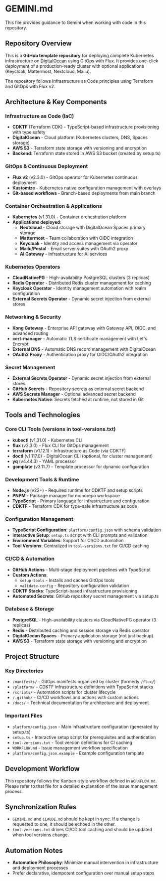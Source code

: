 # GEMINI.md

This file provides guidance to Gemini when working with code in this repository.

## Repository Overview

This is a **GitHub template repository** for deploying complete Kubernetes infrastructure on [DigitalOcean](https://digitalocean.pxf.io/3evZdB) using GitOps with Flux. It provides one-click deployment of a production-ready cluster with optional applications (Keycloak, Mattermost, Nextcloud, Mailu).

The repository follows Infrastructure as Code principles using Terraform and GitOps with Flux v2.

## Architecture & Key Components

### Infrastructure as Code (IaC)
- **CDKTF** (Terraform CDK) - TypeScript-based infrastructure provisioning with type safety
- **DigitalOcean** - Cloud platform (Kubernetes clusters, DNS, Spaces storage)
- **AWS S3** - Terraform state storage with versioning and encryption
- **Backend**: Terraform state stored in AWS S3 bucket (created by setup.ts)

### GitOps & Continuous Deployment
- **Flux v2** (v2.3.0) - GitOps operator for Kubernetes continuous deployment
- **Kustomize** - Kubernetes native configuration management with overlays
- **Git-based workflows** - Branch-based deployments from main branch

### Container Orchestration & Applications
- **Kubernetes** (v1.31.0) - Container orchestration platform
- **Applications deployed**:
  - **Nextcloud** - Cloud storage with DigitalOcean Spaces primary storage
  - **Mattermost** - Team collaboration with OIDC integration
  - **Keycloak** - Identity and access management via operator
  - **Mailu/Postal** - Email server suites with OAuth2 proxy
  - **AI Gateway** - Infrastructure for AI services

### Kubernetes Operators
- **CloudNativePG** - High-availability PostgreSQL clusters (3 replicas)
- **Redis Operator** - Distributed Redis cluster management for caching
- **Keycloak Operator** - Identity management automation with realm configuration
- **External Secrets Operator** - Dynamic secret injection from external stores

### Networking & Security
- **Kong Gateway** - Enterprise API gateway with Gateway API, OIDC, and advanced routing
- **cert-manager** - Automatic TLS certificate management with Let's Encrypt
- **External DNS** - Automatic DNS record management with DigitalOcean
- **OAuth2 Proxy** - Authentication proxy for OIDC/OAuth2 integration

### Secret Management
- **External Secrets Operator** - Dynamic secret injection from external stores
- **GitHub Secrets** - Repository secrets as external secret backend
- **AWS Secrets Manager** - Optional advanced secret backend
- **Kubernetes Native**: Secrets fetched at runtime, not stored in Git

## Tools and Technologies

### Core CLI Tools (versions in tool-versions.txt)
- **kubectl** (v1.31.0) - Kubernetes CLI
- **flux** (v2.3.0) - Flux CLI for GitOps management
- **terraform** (v1.12.1) - Infrastructure as Code (via CDKTF)
- **doctl** (v1.117.0) - DigitalOcean CLI (optional, for cluster management)
- **yq** (v4.44.3) - YAML processor
- **gomplate** (v3.11.7) - Template processor for dynamic configuration

### Development Tools & Runtime
- **Node.js** (v22+) - Required runtime for CDKTF and setup scripts
- **PNPM** - Package manager for monorepo workspace
- **TypeScript** - Primary language for infrastructure and configuration
- **CDKTF** - Terraform CDK for type-safe infrastructure as code

### Configuration Management
- **TypeScript Configuration**: `platform/config.json` with schema validation
- **Interactive Setup**: `setup.ts` script with CLI prompts and validation
- **Environment Variables**: Support for CI/CD automation
- **Tool Versions**: Centralized in `tool-versions.txt` for CI/CD caching

### CI/CD & Automation
- **GitHub Actions** - Multi-stage deployment pipelines with TypeScript
- **Custom Actions**: 
  - `setup-tools` - Installs and caches GitOps tools
  - `validate-config` - Repository configuration validation
- **CDKTF Stacks**: TypeScript-based infrastructure provisioning
- **Automated Secrets**: GitHub repository secret management via setup.ts

### Database & Storage
- **PostgreSQL** - High-availability clusters via CloudNativePG operator (3 replicas)
- **Redis** - Distributed caching and session storage via Redis operator
- **DigitalOcean Spaces** - Primary application storage (not just backup)
- **AWS S3** - Terraform state storage with versioning and encryption

## Project Structure

### Key Directories
- `/manifests/` - GitOps manifests organized by cluster (formerly `/flux/`)
- `/platform/` - CDKTF infrastructure definitions with TypeScript stacks
- `/scripts/` - Automation scripts for cluster lifecycle
- `/.github/` - CI/CD workflows and actions with custom actions
- `/docs/` - Technical documentation for architecture and deployment

### Important Files
- `platform/config.json` - Main infrastructure configuration (generated by setup.ts)
- `setup.ts` - Interactive setup script for prerequisites and authentication
- `tool-versions.txt` - Tool version definitions for CI caching
- `WORKFLOW.md` - Issue management workflow specification
- `platform/config.json.example` - Example configuration template

## Development Workflow

This repository follows the Kanban-style workflow defined in `WORKFLOW.md`. Please refer to that file for a detailed explanation of the issue management process.

## Synchronization Rules
- `GEMINI.md` and `CLAUDE.md` should be kept in sync. If a change is requested to one, it should be echoed in the other.
- `tool-versions.txt` drives CI/CD tool caching and should be updated when tool versions change.

## Automation Notes
- **Automation Philosophy**: Minimize manual intervention in infrastructure and deployment processes
- Prefer declarative, idempotent configuration over manual setup steps
